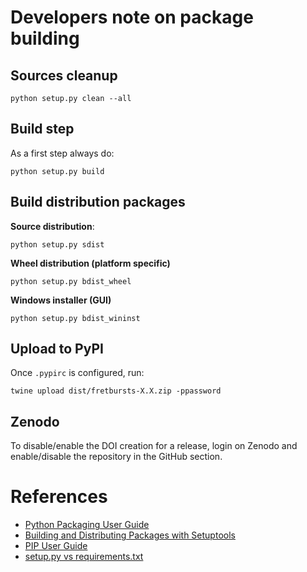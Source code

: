 # Developers note on package building

## Sources cleanup

    python setup.py clean --all

## Build step

As a first step always do:

    python setup.py build

## Build distribution packages

**Source distribution**:

    python setup.py sdist

**Wheel distribution (platform specific)**

    python setup.py bdist_wheel

**Windows installer (GUI)**

    python setup.py bdist_wininst

## Upload to PyPI

Once `.pypirc` is configured, run:

    twine upload dist/fretbursts-X.X.zip -ppassword

## Zenodo

To disable/enable the DOI creation for a release, login on Zenodo and enable/disable the repository in the GitHub section.


# References

* [Python Packaging User Guide](https://python-packaging-user-guide.readthedocs.org/en/latest/)
* [Building and Distributing Packages with Setuptools](https://pythonhosted.org/setuptools/setuptools.html)
* [PIP User Guide](http://pip.readthedocs.org/en/latest/user_guide.html)
* [setup.py vs requirements.txt](https://caremad.io/post/setup-vs-requirement/)
